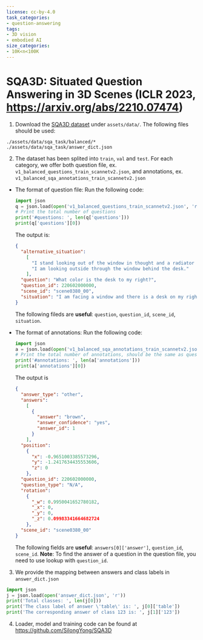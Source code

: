 ```yaml
---
license: cc-by-4.0
task_categories:
- question-answering
tags:
- 3D vision
- embodied AI
size_categories:
- 10K<n<100K
---
```


SQA3D: Situated Question Answering in 3D Scenes (ICLR 2023, https://arxiv.org/abs/2210.07474)
===
1. Download the [SQA3D dataset](https://zenodo.org/record/7544818/files/sqa_task.zip?download=1) under `assets/data/`. The following files should be used:

  ```
  ./assets/data/sqa_task/balanced/*
  ./assets/data/sqa_task/answer_dict.json
  ```

2. The dataset has been splited into `train`, `val` and `test`. For each category, we offer both question file, ex. `v1_balanced_questions_train_scannetv2.json`, and annotations, ex. `v1_balanced_sqa_annotations_train_scannetv2.json`

  - The format of question file:
      Run the following code:
      ```python
      import json
      q = json.load(open('v1_balanced_questions_train_scannetv2.json', 'r'))
      # Print the total number of questions
      print('#questions: ', len(q['questions']))
      print(q['questions'][0])
      ```
      The output is:
      ```json
      {
        "alternative_situation": 
          [
            "I stand looking out of the window in thought and a radiator is right in front of me.",
            "I am looking outside through the window behind the desk."
          ],
        "question": "What color is the desk to my right?",
        "question_id": 220602000000,
        "scene_id": "scene0380_00",
        "situation": "I am facing a window and there is a desk on my right and a chair behind me."
      }
      ```
      The following fileds are **useful**: `question`, `question_id`, `scene_id`, `situation`.
      
  - The format of annotations:
      Run the following code:
      ```python
      import json
      a = json.load(open('v1_balanced_sqa_annotations_train_scannetv2.json', 'r'))
      # Print the total number of annotations, should be the same as questions
      print('#annotations: ', len(a['annotations']))
      print(a['annotations'][0])
      ```
      The output is
      ```json
      {
        "answer_type": "other",
        "answers": 
          [
            {
              "answer": "brown", 
              "answer_confidence": "yes", 
              "answer_id": 1
            }
          ],
        "position": 
          {
            "x": -0.9651003385573296,
            "y": -1.2417634435553606,
            "z": 0
          },
        "question_id": 220602000000,
        "question_type": "N/A",
        "rotation": 
          {
            "_w": 0.9950041652780182,
            "_x": 0,
            "_y": 0,
            "_z": 0.09983341664682724
          },
        "scene_id": "scene0380_00"
      }
      ```
      The following fields are **useful**: `answers[0]['answer']`, `question_id`, `scene_id`.
      **Note**: To find the answer of a question in the question file, you need to use lookup with `question_id`.

3. We provide the mapping between answers and class labels in `answer_dict.json`
  ```python
  import json
  j = json.load(open('answer_dict.json', 'r'))
  print('Total classes: ', len(j[0]))
  print('The class label of answer \'table\' is: ', j[0]['table'])
  print('The corresponding answer of class 123 is: ', j[1]['123'])
  ```

4. Loader, model and training code can be found at https://github.com/SilongYong/SQA3D